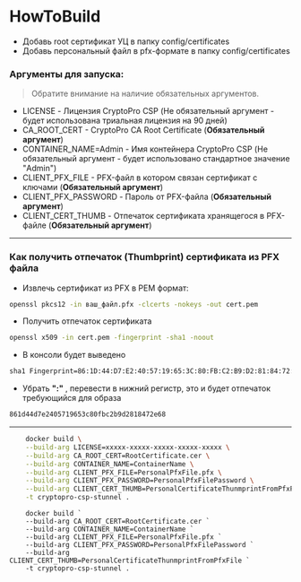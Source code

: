 # HowToBuild

- Добавь root сертификат УЦ в папку config/certificates
- Добавь персональный файл в pfx-формате в папку config/certificates

### Аргументы для запуска:

> Обратите внимание на наличие обязательных аргументов.

- LICENSE - Лицензия CryptoPro CSP (Не обязательный аргумент - будет использована триальная лицензия на 90 дней)
- CA_ROOT_CERT - CryptoPro CA Root Certificate (__Обязательный аргумент__)
- CONTAINER_NAME=Admin - Имя контейнера CryptoPro CSP (Не обязательный аргумент - будет использовано стандартное значение "Admin")
- CLIENT_PFX_FILE - PFX-файл в котором связан сертификат с ключами (__Обязательный аргумент__)
- CLIENT_PFX_PASSWORD - Пароль от PFX-файла (__Обязательный аргумент__)
- CLIENT_CERT_THUMB - Отпечаток сертификата хранящегося в PFX-файле (__Обязательный аргумент__)

---

### Как получить отпечаток (Thumbprint) сертификата из PFX файла

- Извлечь сертификат из PFX в PEM формат:
```bash
openssl pkcs12 -in ваш_файл.pfx -clcerts -nokeys -out cert.pem
```
- Получить отпечаток сертификата
```bash
openssl x509 -in cert.pem -fingerprint -sha1 -noout
```
- В консоли будет выведено
```bash
sha1 Fingerprint=86:1D:44:D7:E2:40:57:19:65:3C:80:FB:C2:B9:D2:81:84:72:E6:8
```
- Убрать __":"__ , перевести в нижний регистр, это и будет отпечаток требующийся для образа
```bash
861d44d7e2405719653c80fbc2b9d2818472e68
```

---

```bash
    docker build \
    --build-arg LICENSE=xxxxx-xxxxx-xxxxx-xxxxx-xxxxx \
    --build-arg CA_ROOT_CERT=RootCertificate.cer \
    --build-arg CONTAINER_NAME=ContainerName \
    --build-arg CLIENT_PFX_FILE=PersonalPfxFile.pfx \
    --build-arg CLIENT_PFX_PASSWORD=PersonalPfxFilePassword \
    --build-arg CLIENT_CERT_THUMB=PersonalCertificateThunmprintFromPfxFile \
    -t cryptopro-csp-stunnel .
```

```shell
    docker build `
    --build-arg CA_ROOT_CERT=RootCertificate.cer `
    --build-arg CONTAINER_NAME=ContainerName `
    --build-arg CLIENT_PFX_FILE=PersonalPfxFile.pfx `
    --build-arg CLIENT_PFX_PASSWORD=PersonalPfxFilePassword `
    --build-arg CLIENT_CERT_THUMB=PersonalCertificateThunmprintFromPfxFile `
    -t cryptopro-csp-stunnel .
```